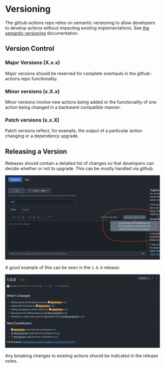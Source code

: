 # Versioning

The github-actions repo relies on semantic versioning to allow developers to develop actions without impacting existing implementations. See [the semantic versioning](https://semver.org/) documentation. 

## Version Control

### Major Versions (X.x.x)

Major versions should be reserved for complete overhauls in the github-actions repo functionality. 

### Minor versions (x.X.x)

Minor versions involve new actions being added or the functionality of one action being changed in a backward-compatible manner.

### Patch versions (x.x.X)

Patch versions reflect, for example, the output of a particular action changing or a dependency upgrade.

## Releasing a Version

Releases should contain a detailed list of changes so that developers can decide whether or not to upgrade. This can be mostly handled via github. 

![](./images/drafting-releases.png)

A good example of this can be seen in the `1.0.0` release:

![](./images/1-0-0-release.png)

Any breaking changes to existing actions should be indicated in the release notes.